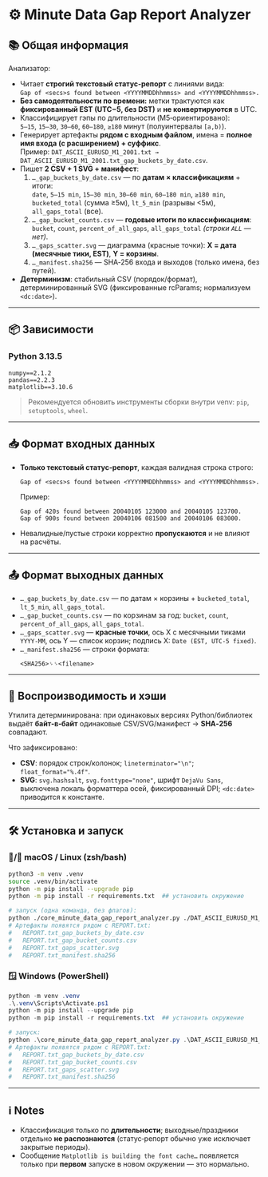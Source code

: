 # ⚙️ Minute Data Gap Report Analyzer

## 📚  Общая информация

Aнализатор:
- Читает **строгий текстовый статус‑репорт** с линиями вида:  
  `Gap of <secs>s found between <YYYYMMDDhhmmss> and <YYYYMMDDhhmmss>.`
- **Без самодеятельности по времени:** метки трактуются как **фиксированный EST (UTC−5, без DST)** и **не конвертируются** в UTC.
- Классифицирует гэпы по длительности (M5‑ориентировано):  
  `5–15`, `15–30`, `30–60`, `60–180`, `≥180` минут (полуинтервалы `[a,b)`).
- Генерирует артефакты **рядом с входным файлом**, имена = **полное имя входа (с расширением) + суффикс**.  
  Пример: `DAT_ASCII_EURUSD_M1_2001.txt → DAT_ASCII_EURUSD_M1_2001.txt_gap_buckets_by_date.csv`.
- Пишет **2 CSV + 1 SVG + манифест**:
  1) `…_gap_buckets_by_date.csv` — по **датам × классификациям** + итоги:  
     `date`, `5–15 min`, `15–30 min`, `30–60 min`, `60–180 min`, `≥180 min`,  
     `bucketed_total` (сумма ≥5м), `lt_5_min` (разрывы <5м), `all_gaps_total` (все).
  2) `…_gap_bucket_counts.csv` — **годовые итоги по классификациям**:  
     `bucket`, `count`, `percent_of_all_gaps`, `all_gaps_total` *(строки `ALL` — нет)*.
  3) `…_gaps_scatter.svg` — диаграмма (красные точки): **X = дата (месячные тики, EST)**, **Y = корзины**.
  4) `…_manifest.sha256` — SHA‑256 входа и выходов (только имена, без путей).
- **Детерминизм**: стабильный CSV (порядок/формат), детерминированный SVG (фиксированные rcParams; нормализуем `<dc:date>`).

---

## 📦 Зависимости

### Python 3.13.5

```
numpy==2.1.2
pandas==2.2.3
matplotlib==3.10.6
```
> Рекомендуется обновить инструменты сборки внутри venv: `pip`, `setuptools`, `wheel`.

---

## 📥 Формат входных данных

- **Только текстовый статус‑репорт**, каждая валидная строка строго:
  ```
  Gap of <secs>s found between <YYYYMMDDhhmmss> and <YYYYMMDDhhmmss>.
  ```
  Пример:
  ```
  Gap of 420s found between 20040105 123000 and 20040105 123700.
  Gap of 900s found between 20040106 081500 and 20040106 083000.
  ```
- Невалидные/пустые строки корректно **пропускаются** и не влияют на расчёты.

---

## 📤 Формат выходных данных

- `…_gap_buckets_by_date.csv` — по датам × корзины + `bucketed_total`, `lt_5_min`, `all_gaps_total`.
- `…_gap_bucket_counts.csv` — по корзинам за год: `bucket`, `count`, `percent_of_all_gaps`, `all_gaps_total`.
- `…_gaps_scatter.svg` — **красные точки**, ось X с месячными тиками `YYYY‑MM`, ось Y — список корзин; подпись X: `Date (EST, UTC‑5 fixed)`.
- `…_manifest.sha256` — строки формата:
  ```
  <SHA256>␠␠<filename>
  ```

---

## 🔁 Воспроизводимость и хэши

Утилита детерминирована: при одинаковых версиях Python/библиотек выдаёт **байт‑в‑байт** одинаковые CSV/SVG/манифест → **SHA‑256** совпадают.

Что зафиксировано:
- **CSV**: порядок строк/колонок; `lineterminator="\n"`; `float_format="%.4f"`.
- **SVG**: `svg.hashsalt`, `svg.fonttype="none"`, шрифт `DejaVu Sans`, выключена локаль форматтера осей, фиксированный DPI; `<dc:date>` приводится к константе.

---

## 🛠️ Установка и запуск

### 🍎/🐧 macOS / Linux (zsh/bash)

```bash
python3 -m venv .venv
source .venv/bin/activate
python -m pip install --upgrade pip
python -m pip install -r requirements.txt  ## установить окружение

# запуск (одна команда, без флагов):
python ./core_minute_data_gap_report_analyzer.py ./DAT_ASCII_EURUSD_M1_2001.txt
# Артефакты появятся рядом с REPORT.txt:
#   REPORT.txt_gap_buckets_by_date.csv
#   REPORT.txt_gap_bucket_counts.csv
#   REPORT.txt_gaps_scatter.svg
#   REPORT.txt_manifest.sha256

```

### 🪟 Windows (PowerShell)

```powershell
python -m venv .venv
.\.venv\Scripts\Activate.ps1
python -m pip install --upgrade pip
python -m pip install -r requirements.txt  ## установить окружение

# запуск:
python .\core_minute_data_gap_report_analyzer.py .\DAT_ASCII_EURUSD_M1_2001.txt 
# Артефакты появятся рядом с REPORT.txt:
#   REPORT.txt_gap_buckets_by_date.csv
#   REPORT.txt_gap_bucket_counts.csv
#   REPORT.txt_gaps_scatter.svg
#   REPORT.txt_manifest.sha256
```

---

## ℹ️ Notes

- Классификация только по **длительности**; выходные/праздники отдельно **не распознаются** (статус‑репорт обычно уже исключает закрытые периоды).
- Сообщение `Matplotlib is building the font cache…` появляется только при **первом** запуске в новом окружении — это нормально.
